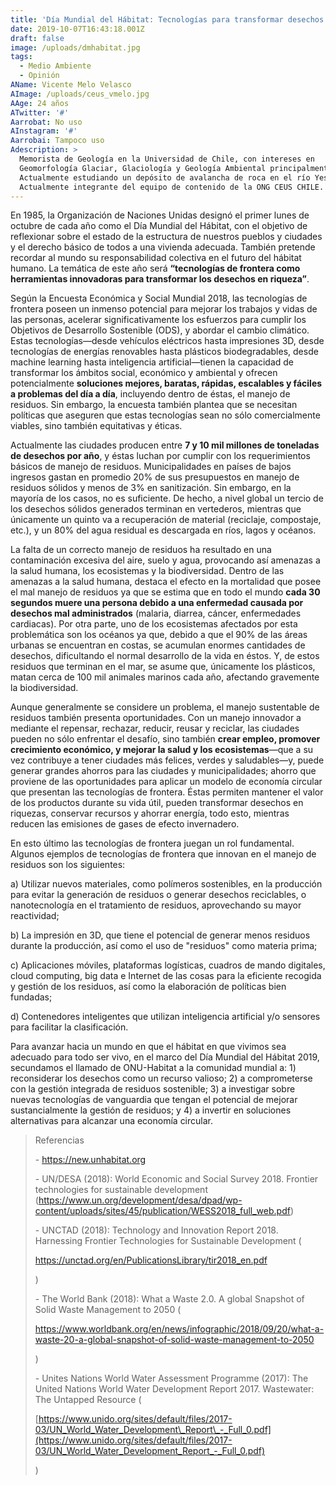```yaml
---
title: 'Día Mundial del Hábitat: Tecnologías para transformar desechos en riquezas'
date: 2019-10-07T16:43:18.001Z
draft: false
image: /uploads/dmhabitat.jpg
tags:
  - Medio Ambiente
  - Opinión
AName: Vicente Melo Velasco
AImage: /uploads/ceus_vmelo.jpg
AAge: 24 años
ATwitter: '#'
Aarrobat: No uso
AInstagram: '#'
Aarrobai: Tampoco uso
Adescription: >
  Memorista de Geología en la Universidad de Chile, con intereses en
  Geomorfología Glaciar, Glaciología y Geología Ambiental principalmente.
  Actualmente estudiando un depósito de avalancha de roca en el río Yeso.
  Actualmente integrante del equipo de contenido de la ONG CEUS CHILE.
---
```

En 1985, la Organización de Naciones Unidas designó el primer lunes de octubre de cada año como el Día Mundial del Hábitat, con el objetivo de reflexionar sobre el estado de la estructura de nuestros pueblos y ciudades y el derecho básico de todos a una vivienda adecuada. También pretende recordar al mundo su responsabilidad colectiva en el futuro del hábitat humano. La temática de este año será **“tecnologías de frontera como herramientas innovadoras para transformar los desechos en riqueza”**.

Según la Encuesta Económica y Social Mundial 2018, las tecnologías de frontera poseen un inmenso potencial para mejorar los trabajos y vidas de las personas, acelerar significativamente los esfuerzos para cumplir los Objetivos de Desarrollo Sostenible (ODS), y abordar el cambio climático. Estas tecnologías—desde vehículos eléctricos hasta impresiones 3D, desde tecnologías de energías renovables hasta plásticos biodegradables, desde machine learning hasta inteligencia artificial—tienen la capacidad de transformar los ámbitos social, económico y ambiental y ofrecen potencialmente **soluciones mejores, baratas, rápidas, escalables y fáciles a problemas del día a día**, incluyendo dentro de éstas, el manejo de residuos. Sin embargo, la encuesta también plantea que se necesitan políticas que aseguren que estas tecnologías sean no sólo comercialmente viables, sino también equitativas y éticas.

Actualmente las ciudades producen entre **7 y 10 mil millones de toneladas de desechos por año**, y éstas luchan por cumplir con los requerimientos básicos de manejo de residuos. Municipalidades en países de bajos ingresos gastan en promedio 20% de sus presupuestos en manejo de residuos sólidos y menos de 3% en sanitización. Sin embargo, en la mayoría de los casos, no es suficiente. De hecho, a nivel global un tercio de los desechos sólidos generados terminan en vertederos, mientras que únicamente un quinto va a recuperación de material (reciclaje, compostaje, etc.), y un 80% del agua residual es descargada en ríos, lagos y océanos.

La falta de un correcto manejo de residuos ha resultado en una contaminación excesiva del aire, suelo y agua, provocando así amenazas a la salud humana, los ecosistemas y la biodiversidad. Dentro de las amenazas a la salud humana, destaca el efecto en la mortalidad que posee el mal manejo de residuos ya que se estima que en todo el mundo **cada 30 segundos muere una persona debido a una enfermedad causada por desechos mal administrados** (malaria, diarrea, cáncer, enfermedades cardiacas). Por otra parte, uno de los ecosistemas afectados por esta problemática son los océanos ya que, debido a que el 90% de las áreas urbanas se encuentran en costas, se acumulan enormes cantidades de desechos, dificultando el normal desarrollo de la vida en éstos. Y, de estos residuos que terminan en el mar, se asume que, únicamente los plásticos, matan cerca de 100 mil animales marinos cada año, afectando gravemente la biodiversidad.

Aunque generalmente se considere un problema, el manejo sustentable de residuos también presenta oportunidades. Con un manejo innovador a mediante el repensar, rechazar, reducir, reusar y reciclar, las ciudades pueden no sólo enfrentar el desafío, sino también **crear empleo, promover crecimiento económico, y mejorar la salud y los ecosistemas**—que a su vez contribuye a tener ciudades más felices, verdes y saludables—y, puede generar grandes ahorros para las ciudades y municipalidades; ahorro que proviene de las oportunidades para aplicar un modelo de economía circular que presentan las tecnologías de frontera. Éstas permiten mantener el valor de los productos durante su vida útil, pueden transformar desechos en riquezas, conservar recursos y ahorrar energía, todo esto, mientras reducen las emisiones de gases de efecto invernadero.

En esto último las tecnologías de frontera juegan un rol fundamental. Algunos ejemplos de tecnologías de frontera que innovan en el manejo de residuos son los siguientes:

a) Utilizar nuevos materiales, como polímeros sostenibles, en la producción para evitar la generación de residuos o generar desechos reciclables, o nanotecnología en el tratamiento de residuos, aprovechando su mayor reactividad;

b) La impresión en 3D, que tiene el potencial de generar menos residuos durante la producción, así como el uso de "residuos" como materia prima;

c) Aplicaciones móviles, plataformas logísticas, cuadros de mando digitales, cloud computing, big data e Internet de las cosas para la eficiente recogida y gestión de los residuos, así como la elaboración de políticas bien fundadas;

d) Contenedores inteligentes que utilizan inteligencia artificial y/o sensores para facilitar la clasificación. 

Para avanzar hacia un mundo en que el hábitat en que vivimos sea adecuado para todo ser vivo, en el marco del Día Mundial del Hábitat 2019, secundamos el llamado de ONU-Habitat a la comunidad mundial a: 1) reconsiderar los desechos como un recurso valioso; 2) a comprometerse con la gestión integrada de residuos sostenible; 3) a investigar sobre nuevas tecnologías de vanguardia que tengan el potencial de mejorar sustancialmente la gestión de residuos; y 4) a invertir en soluciones alternativas para alcanzar una economía circular.

> Referencias
>
> \-	<https://new.unhabitat.org>
>
> \-	UN/DESA (2018): World Economic and Social Survey 2018. Frontier technologies for sustainable development (<https://www.un.org/development/desa/dpad/wp-content/uploads/sites/45/publication/WESS2018_full_web.pdf>)
>
> \-	UNCTAD (2018): Technology and Innovation Report 2018. Harnessing Frontier Technologies for Sustainable Development (
>
> <https://unctad.org/en/PublicationsLibrary/tir2018_en.pdf>
>
> )
>
> \-	The World Bank (2018): What a Waste 2.0. A global Snapshot of Solid Waste Management to 2050 (
>
> <https://www.worldbank.org/en/news/infographic/2018/09/20/what-a-waste-20-a-global-snapshot-of-solid-waste-management-to-2050>
>
> )
>
> \-	Unites Nations World Water Assessment Programme (2017): The United Nations World Water Development Report 2017. Wastewater: The Untapped Resource (
>
> [https://www.unido.org/sites/default/files/2017-03/UN_World_Water_Development\_Report\_-_Full_0.pdf](https://www.unido.org/sites/default/files/2017-03/UN_World_Water_Development_Report_-_Full_0.pdf)
>
> )
